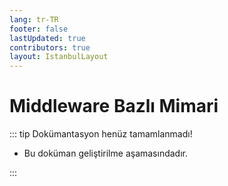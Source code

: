 ```yaml
---
lang: tr-TR
footer: false
lastUpdated: true
contributors: true
layout: IstanbulLayout
---
```


# Middleware Bazlı Mimari

::: tip Dokümantasyon henüz tamamlanmadı!

- Bu doküman geliştirilme aşamasındadır.

:::